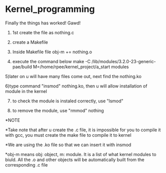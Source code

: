 Kernel_programming
==================
Finally the things has worked! Gawd!

1) 1st create the file as nothing.c

2) create a Makefile

3) Inside Makefile file
	obj-m += nothing.o

4) execute the command below
	make -C /lib/modules/3.2.0-23-generic-pae/build M=/home/rpee/kernel_project/a_start modules

5)later on u will have many files come out, next find the nothing.ko

6)type command "insmod" nothing.ko, then u will allow installation of module in the kernel

7) to check the module is instaled correctly, use "lsmod"

8) to remove the module, use "rmmod" nothing


*NOTE

*Take note that after u create the .c file, it is impossible for you to compile it with gcc, you must create the make file to compile it to kernel

*We are using the .ko file so that we can insert it with insmod

*obj-m means obj: object, m: module. It is a list of what kernel modules to biuld. All the .o and other objects will be automatically built from the corresponding .c file 
